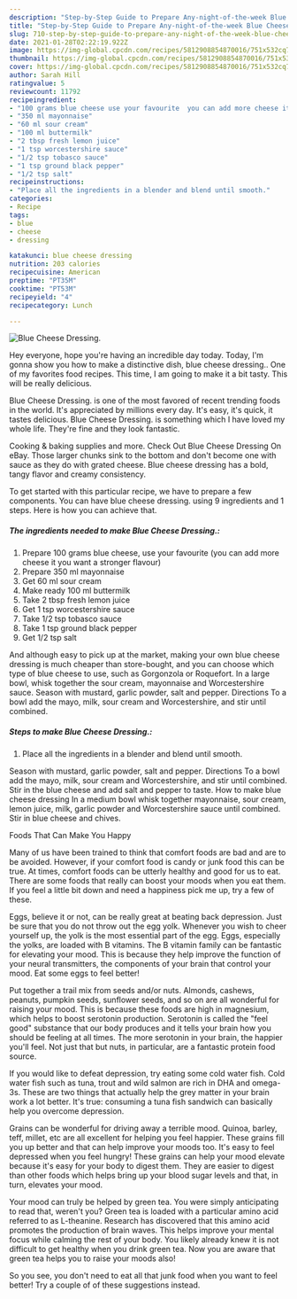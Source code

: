 ```yaml
---
description: "Step-by-Step Guide to Prepare Any-night-of-the-week Blue Cheese Dressing."
title: "Step-by-Step Guide to Prepare Any-night-of-the-week Blue Cheese Dressing."
slug: 710-step-by-step-guide-to-prepare-any-night-of-the-week-blue-cheese-dressing
date: 2021-01-28T02:22:19.922Z
image: https://img-global.cpcdn.com/recipes/5812908854870016/751x532cq70/blue-cheese-dressing-recipe-main-photo.jpg
thumbnail: https://img-global.cpcdn.com/recipes/5812908854870016/751x532cq70/blue-cheese-dressing-recipe-main-photo.jpg
cover: https://img-global.cpcdn.com/recipes/5812908854870016/751x532cq70/blue-cheese-dressing-recipe-main-photo.jpg
author: Sarah Hill
ratingvalue: 5
reviewcount: 11792
recipeingredient:
- "100 grams blue cheese use your favourite  you can add more cheese it you want a stronger flavour"
- "350 ml mayonnaise"
- "60 ml sour cream"
- "100 ml buttermilk"
- "2 tbsp fresh lemon juice"
- "1 tsp worcestershire sauce"
- "1/2 tsp tobasco sauce"
- "1 tsp ground black pepper"
- "1/2 tsp salt"
recipeinstructions:
- "Place all the ingredients in a blender and blend until smooth."
categories:
- Recipe
tags:
- blue
- cheese
- dressing

katakunci: blue cheese dressing 
nutrition: 203 calories
recipecuisine: American
preptime: "PT35M"
cooktime: "PT53M"
recipeyield: "4"
recipecategory: Lunch

---
```



![Blue Cheese Dressing.](https://img-global.cpcdn.com/recipes/5812908854870016/751x532cq70/blue-cheese-dressing-recipe-main-photo.jpg)

Hey everyone, hope you're having an incredible day today. Today, I'm gonna show you how to make a distinctive dish, blue cheese dressing.. One of my favorites food recipes. This time, I am going to make it a bit tasty. This will be really delicious.

Blue Cheese Dressing. is one of the most favored of recent trending foods in the world. It's appreciated by millions every day. It's easy, it's quick, it tastes delicious. Blue Cheese Dressing. is something which I have loved my whole life. They're fine and they look fantastic.

Cooking &amp; baking supplies and more. Check Out Blue Cheese Dressing On eBay. Those larger chunks sink to the bottom and don&#39;t become one with sauce as they do with grated cheese. Blue cheese dressing has a bold, tangy flavor and creamy consistency.


To get started with this particular recipe, we have to prepare a few components. You can have blue cheese dressing. using 9 ingredients and 1 steps. Here is how you can achieve that.

<!--inarticleads1-->

##### The ingredients needed to make Blue Cheese Dressing.:

1. Prepare 100 grams blue cheese, use your favourite  (you can add more cheese it you want a stronger flavour)
1. Prepare 350 ml mayonnaise
1. Get 60 ml sour cream
1. Make ready 100 ml buttermilk
1. Take 2 tbsp fresh lemon juice
1. Get 1 tsp worcestershire sauce
1. Take 1/2 tsp tobasco sauce
1. Take 1 tsp ground black pepper
1. Get 1/2 tsp salt


And although easy to pick up at the market, making your own blue cheese dressing is much cheaper than store-bought, and you can choose which type of blue cheese to use, such as Gorgonzola or Roquefort. In a large bowl, whisk together the sour cream, mayonnaise and Worcestershire sauce. Season with mustard, garlic powder, salt and pepper. Directions To a bowl add the mayo, milk, sour cream and Worcestershire, and stir until combined. 

<!--inarticleads2-->

##### Steps to make Blue Cheese Dressing.:

1. Place all the ingredients in a blender and blend until smooth.


Season with mustard, garlic powder, salt and pepper. Directions To a bowl add the mayo, milk, sour cream and Worcestershire, and stir until combined. Stir in the blue cheese and add salt and pepper to taste. How to make blue cheese dressing In a medium bowl whisk together mayonnaise, sour cream, lemon juice, milk, garlic powder and Worcestershire sauce until combined. Stir in blue cheese and chives. 

Foods That Can Make You Happy


Many of us have been trained to think that comfort foods are bad and are to be avoided. However, if your comfort food is candy or junk food this can be true. At times, comfort foods can be utterly healthy and good for us to eat. There are some foods that really can boost your moods when you eat them. If you feel a little bit down and need a happiness pick me up, try a few of these.

Eggs, believe it or not, can be really great at beating back depression. Just be sure that you do not throw out the egg yolk. Whenever you wish to cheer yourself up, the yolk is the most essential part of the egg. Eggs, especially the yolks, are loaded with B vitamins. The B vitamin family can be fantastic for elevating your mood. This is because they help improve the function of your neural transmitters, the components of your brain that control your mood. Eat some eggs to feel better!

Put together a trail mix from seeds and/or nuts. Almonds, cashews, peanuts, pumpkin seeds, sunflower seeds, and so on are all wonderful for raising your mood. This is because these foods are high in magnesium, which helps to boost serotonin production. Serotonin is called the "feel good" substance that our body produces and it tells your brain how you should be feeling at all times. The more serotonin in your brain, the happier you'll feel. Not just that but nuts, in particular, are a fantastic protein food source.

If you would like to defeat depression, try eating some cold water fish. Cold water fish such as tuna, trout and wild salmon are rich in DHA and omega-3s. These are two things that actually help the grey matter in your brain work a lot better. It's true: consuming a tuna fish sandwich can basically help you overcome depression. 

Grains can be wonderful for driving away a terrible mood. Quinoa, barley, teff, millet, etc are all excellent for helping you feel happier. These grains fill you up better and that can help improve your moods too. It's easy to feel depressed when you feel hungry! These grains can help your mood elevate because it's easy for your body to digest them. They are easier to digest than other foods which helps bring up your blood sugar levels and that, in turn, elevates your mood.

Your mood can truly be helped by green tea. You were simply anticipating to read that, weren't you? Green tea is loaded with a particular amino acid referred to as L-theanine. Research has discovered that this amino acid promotes the production of brain waves. This helps improve your mental focus while calming the rest of your body. You likely already knew it is not difficult to get healthy when you drink green tea. Now you are aware that green tea helps you to raise your moods also!

So you see, you don't need to eat all that junk food when you want to feel better! Try  a  couple of  of  these  suggestions  instead.

